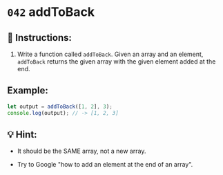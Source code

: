 # `042` addToBack

## 📝 Instructions:

1. Write a function called `addToBack`. Given an array and an element, `addToBack` returns the given array with the given element added at the end.

## Example:

```Javascript
let output = addToBack([1, 2], 3);
console.log(output); // -> [1, 2, 3]
```

## 💡 Hint:

+ It should be the SAME array, not a new array.

+ Try to Google "how to add an element at the end of an array".
